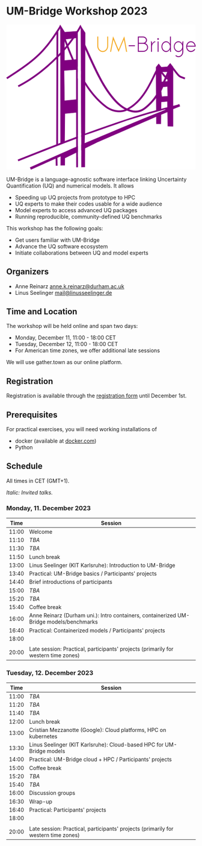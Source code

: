 # UM-Bridge Workshop 2023

![UM-Bridge logo](/UM-bridge.png)

UM-Bridge is a language-agnostic software interface linking Uncertainty Quantification (UQ) and numerical models. It allows

* Speeding up UQ projects from prototype to HPC
* UQ experts to make their codes usable for a wide audience
* Model experts to access advanced UQ packages
* Running reproducible, community-defined UQ benchmarks

This workshop has the following goals:

* Get users familiar with UM-Bridge
* Advance the UQ software ecosystem
* Initiate collaborations between UQ and model experts

## Organizers

* Anne Reinarz [anne.k.reinarz@durham.ac.uk](mailto:anne.k.reinarz@durham.ac.uk)
* Linus Seelinger [mail@linusseelinger.de](mailto:mail@linusseelinger.de)

## Time and Location

The workshop will be held online and span two days:
* Monday, December 11, 11:00 - 18:00 CET
* Tuesday, December 12, 11:00 - 18:00 CET
* For American time zones, we offer additional late sessions

We will use gather.town as our online platform.

## Registration

Registration is available through the [registration form](https://forms.gle/Y9Ywsg126rWRJnzG9) until December 1st.

## Prerequisites

For practical exercises, you will need working installations of
* docker (available at [docker.com](https://www.docker.com/))
* Python

## Schedule

All times in CET (GMT+1).

*Italic: Invited talks.*

### Monday, 11. December 2023

| Time | Session |
| --- | --- |
| 11:00 | Welcome |
| 11:10 | *TBA* |
| 11:30 | *TBA* |
| 11:50 | Lunch break |
| 13:00 | Linus Seelinger (KIT Karlsruhe): Introduction to UM-Bridge |
| 13:40 | Practical: UM-Bridge basics / Participants' projects |
| 14:40 | Brief introductions of participants |
| 15:00 | *TBA* |
| 15:20 | *TBA* |
| 15:40 | Coffee break |
| 16:00 | Anne Reinarz (Durham uni.): Intro containers, containerized UM-Bridge models/benchmarks |
| 16:40 | Practical: Containerized models / Participants' projects |
| 18:00 | |
|  |  |
| 20:00 | Late session: Practical, participants' projects (primarily for western time zones) |

### Tuesday, 12. December 2023

| Time | Session |
| --- | --- |
| 11:00 | *TBA* |
| 11:20 | *TBA* |
| 11:40 | *TBA* |
| 12:00 | Lunch break |
| 13:00 | Cristian Mezzanotte (Google): Cloud platforms, HPC on kubernetes |
| 13:30 | Linus Seelinger (KIT Karlsruhe): Cloud-based HPC for UM-Bridge models |
| 14:00 | Practical: UM-Bridge cloud + HPC / Participants' projects |
| 15:00 | Coffee break |
| 15:20 | *TBA* |
| 15:40 | *TBA* |
| 16:00 | Discussion groups |
| 16:30 | Wrap-up |
| 16:40 | Practical: Participants' projects |
| 18:00 | |
|  |  |
| 20:00 | Late session: Practical, participants' projects (primarily for western time zones) |
